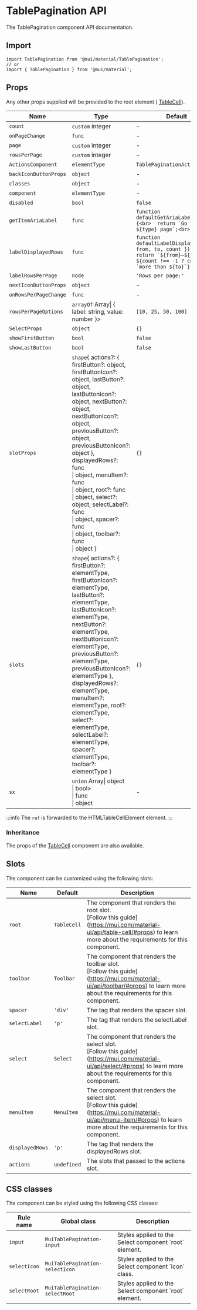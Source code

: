 # TablePagination API

The TablePagination component API documentation.

## Import

```
import TablePagination from '@mui/material/TablePagination';
// or
import { TablePagination } from '@mui/material';
```

## Props

Any other props supplied will be provided to the root element ( [TableCell](/material-ui/api/table-cell/)).

| Name | Type | Default | Description |
| --- | --- | --- | --- |
| `count` | `custom` integer | - | - |
| `onPageChange` | `func` | - | - |
| `page` | `custom` integer | - | - |
| `rowsPerPage` | `custom` integer | - | - |
| `ActionsComponent` | `elementType` | `TablePaginationActions` | - |
| `backIconButtonProps` | `object` | - | - |
| `classes` | `object` | - | - |
| `component` | `elementType` | - | - |
| `disabled` | `bool` | `false` | - |
| `getItemAriaLabel` | `func` | ``function defaultGetAriaLabel(type) {<br>  return `Go to ${type} page`;<br>}`` | - |
| `labelDisplayedRows` | `func` | ``function defaultLabelDisplayedRows({ from, to, count }) {<br>  return `${from}–${to} of ${count !== -1 ? count : `more than ${to}`}`;<br>}`` | - |
| `labelRowsPerPage` | `node` | `'Rows per page:'` | - |
| `nextIconButtonProps` | `object` | - | - |
| `onRowsPerPageChange` | `func` | - | - |
| `rowsPerPageOptions` | `arrayOf` Array\| { label: string, value: number }> | `[10, 25, 50, 100]` | - |
| `SelectProps` | `object` | `{}` | - |
| `showFirstButton` | `bool` | `false` | - |
| `showLastButton` | `bool` | `false` | - |
| `slotProps` | `shape`{ actions?: { firstButton?: object, firstButtonIcon?: object, lastButton?: object, lastButtonIcon?: object, nextButton?: object, nextButtonIcon?: object, previousButton?: object, previousButtonIcon?: object }, displayedRows?: func<br>\| object, menuItem?: func<br>\| object, root?: func<br>\| object, select?: object, selectLabel?: func<br>\| object, spacer?: func<br>\| object, toolbar?: func<br>\| object } | `{}` | - |
| `slots` | `shape`{ actions?: { firstButton?: elementType, firstButtonIcon?: elementType, lastButton?: elementType, lastButtonIcon?: elementType, nextButton?: elementType, nextButtonIcon?: elementType, previousButton?: elementType, previousButtonIcon?: elementType }, displayedRows?: elementType, menuItem?: elementType, root?: elementType, select?: elementType, selectLabel?: elementType, spacer?: elementType, toolbar?: elementType } | `{}` | - |
| `sx` | `union` Array\| object<br>\| bool><br>\| func<br>\| object | - | The `sx` prop is also available. |

:::info
The `ref` is forwarded to the HTMLTableCellElement element.
:::

### Inheritance

The props of the [TableCell](/material-ui/api/table-cell/) component are also available.

## Slots

The component can be customized using the following slots:

| Name | Default | Description |
| --- | --- | --- |
| `root` | `TableCell` | The component that renders the root slot.<br>\[Follow this guide\](https://mui.com/material-ui/api/table-cell/#props) to learn more about the requirements for this component. |
| `toolbar` | `Toolbar` | The component that renders the toolbar slot.<br>\[Follow this guide\](https://mui.com/material-ui/api/toolbar/#props) to learn more about the requirements for this component. |
| `spacer` | `'div'` | The tag that renders the spacer slot. |
| `selectLabel` | `'p'` | The tag that renders the selectLabel slot. |
| `select` | `Select` | The component that renders the select slot.<br>\[Follow this guide\](https://mui.com/material-ui/api/select/#props) to learn more about the requirements for this component. |
| `menuItem` | `MenuItem` | The component that renders the select slot.<br>\[Follow this guide\](https://mui.com/material-ui/api/menu-item/#props) to learn more about the requirements for this component. |
| `displayedRows` | `'p'` | The tag that renders the displayedRows slot. |
| `actions` | `undefined` | The slots that passed to the actions slot. |

## CSS classes

The component can be styled using the following CSS classes:

| Rule name | Global class | Description |
| --- | --- | --- |
| `input` | `MuiTablePagination-input` | Styles applied to the Select component \`root\` element. |
| `selectIcon` | `MuiTablePagination-selectIcon` | Styles applied to the Select component \`icon\` class. |
| `selectRoot` | `MuiTablePagination-selectRoot` | Styles applied to the Select component \`root\` element. |